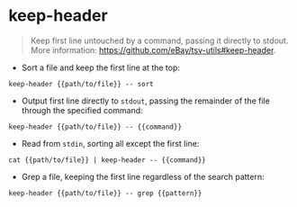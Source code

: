 # keep-header

> Keep first line untouched by a command, passing it directly to stdout.
> More information: <https://github.com/eBay/tsv-utils#keep-header>.

- Sort a file and keep the first line at the top:

`keep-header {{path/to/file}} -- sort`

- Output first line directly to `stdout`, passing the remainder of the file through the specified command:

`keep-header {{path/to/file}} -- {{command}}`

- Read from `stdin`, sorting all except the first line:

`cat {{path/to/file}} | keep-header -- {{command}}`

- Grep a file, keeping the first line regardless of the search pattern:

`keep-header {{path/to/file}} -- grep {{pattern}}`
